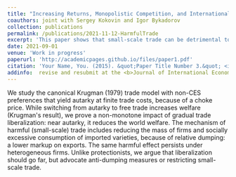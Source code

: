 ```yaml
---
title: "Increasing Returns, Monopolistic Competition, and International Trade: Revisiting Gains from Trade"
coauthors: joint with Sergey Kokovin and Igor Bykadorov
collection: publications
permalink: /publications/2021-11-12-HarmfulTrade
excerpt: 'This paper shows that small-scale trade can be detrimental to consumers.'
date: 2021-09-01
venue: 'Work in progress'
paperurl: 'http://academicpages.github.io/files/paper1.pdf'
citation: 'Your Name, You. (2015). &quot;Paper Title Number 3.&quot; <i>Journal 1</i>. 1(3).'
addinfo:  revise and resubmit at the <b>Journal of International Economics</b> (minor revisions requested), available upon request
---
```

We study the canonical Krugman (1979) trade model with non-CES preferences that yield autarky at finite trade costs, because of a choke price. While switching from autarky to free trade increases welfare (Krugman's result), we prove a non-monotone impact of gradual trade liberalization: near autarky, it reduces the world welfare. The mechanism of harmful (small-scale) trade includes reducing the mass of firms and socially excessive consumption of imported varieties, because of relative dumping: a lower markup on exports. The same harmful effect persists under heterogeneous firms. Unlike protectionists, we argue that liberalization should go far, but advocate anti-dumping measures or restricting small-scale trade.


